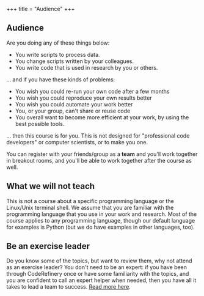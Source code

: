 +++
title = "Audience"
+++

## Audience

Are you doing any of these things below:
- You write scripts to process data.
- You change scripts written by your colleagues.
- You write code that is used in research by you or others.

... and if you have these kinds of problems:
- You wish you could re-run your own code after a few months
- You wish you could reproduce your own results better
- You wish you could automate your work better
- You, or your group, can't share or reuse code
- You overall want to become more efficient at your work, by using the
  best possible tools.

... then this course is for you. This is not designed for
"professional code developers" or computer scientists, or to make you
one.

You can register with your friends/group as a **team** and you'll work
together in breakout rooms, and you'll be able to work together after
the course as well.



## What we will not teach

This is not a course about a specific programming language or
the Linux/Unix terminal shell. We assume that you are familiar with the programming
language that you use in your work and research. Most of the course
applies to any programming language, though our default language for
examples is Python (but we do have examples in other languages, too).



## Be an exercise leader

Do you know some of the topics, but want to review them, why not
attend as an exercise leader?  You don't need to be an expert: if you
have been through CodeRefinery once or have some familiarity with the
topics, and you are confident to call an expert helper when needed, then you
have all it takes to lead a team to success.  [Read more
here](../volunteer/).
